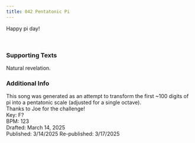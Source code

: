 ```yaml
---
title: 042 Pentatonic Pi
---
```


Happy pi day!

<br /> 

### Supporting Texts ###

Natural revelation.



### Additional Info

This song was generated as an attempt to transform the first ~100 digits of pi into a pentatonic scale (adjusted for a single octave). \
Thanks to Joe for the challenge! \
Key: F? \
BPM: 123 \
Drafted: March 14, 2025 \
Published: 3/14/2025
Re-published: 3/17/2025
